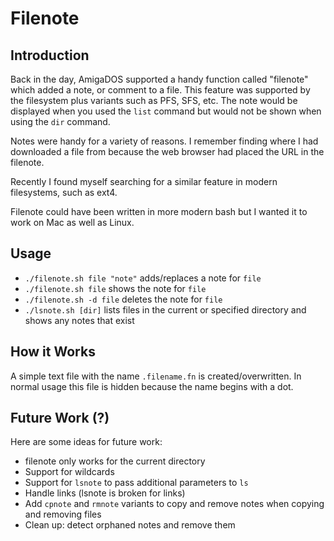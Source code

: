 # Filenote

## Introduction

Back in the day, AmigaDOS supported a handy function called
"filenote" which added a note, or comment to a file. This feature
was supported by the filesystem plus variants such as PFS, SFS, etc.
The note would be displayed when you used the `list` command but would
not be shown when using the `dir` command.

Notes were handy for a variety of reasons. I remember finding where
I had downloaded a file from because the web browser had placed
the URL in the filenote.

Recently I found myself searching for a similar feature in modern
filesystems, such as ext4.

Filenote could have been written in more modern bash but I wanted it to work
on Mac as well as Linux.

## Usage

 - `./filenote.sh file "note"` adds/replaces a note for `file`
 - `./filenote.sh file` shows the note for `file`
 - `./filenote.sh -d file` deletes the note for `file`
 - `./lsnote.sh [dir]` lists files in the current or specified directory and shows any notes that exist

## How it Works

A simple text file with the name `.filename.fn` is created/overwritten. In normal
usage this file is hidden because the name begins with a dot.

## Future Work (?)

Here are some ideas for future work:
 - filenote only works for the current directory
 - Support for wildcards
 - Support for `lsnote` to pass additional parameters to `ls`
 - Handle links (lsnote is broken for links)
 - Add `cpnote` and `rmnote` variants to copy and remove notes when copying and removing files
 - Clean up: detect orphaned notes and remove them


